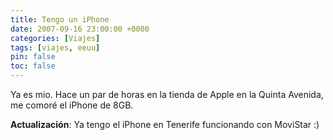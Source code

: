```yaml
---
title: Tengo un iPhone
date: 2007-09-16 23:00:00 +0000
categories: [Viajes]
tags: [viajes, eeuu]
pin: false
toc: false
---
```

Ya es mio. Hace un par de horas en la tienda de Apple en la Quinta Avenida, me comoré el iPhone de 8GB.

**Actualización**: Ya tengo el iPhone en Tenerife funcionando con MoviStar :)